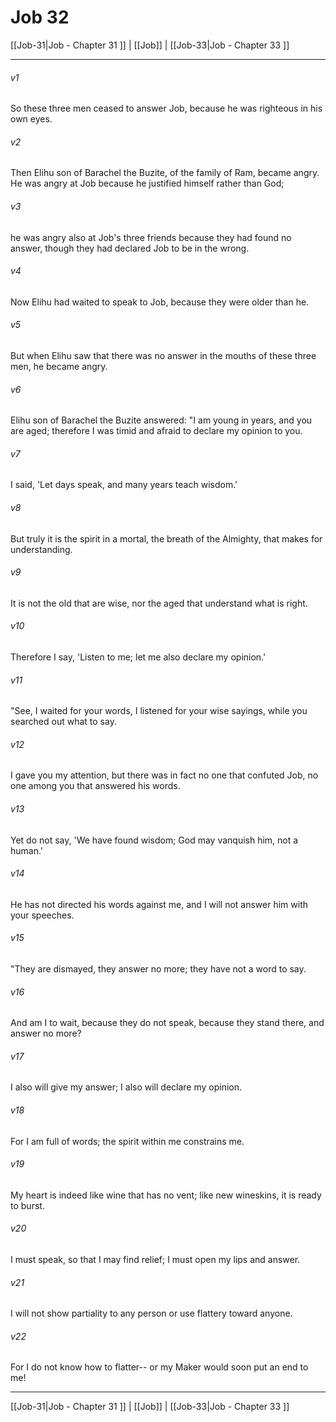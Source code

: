 # Job 32

[[Job-31|Job - Chapter 31 ]] | [[Job]] | [[Job-33|Job - Chapter 33 ]]
***

###### v1
So these three men ceased to answer Job, because he was righteous in his own eyes.
###### v2
Then Elihu son of Barachel the Buzite, of the family of Ram, became angry. He was angry at Job because he justified himself rather than God;
###### v3
he was angry also at Job's three friends because they had found no answer, though they had declared Job to be in the wrong.
###### v4
Now Elihu had waited to speak to Job, because they were older than he.
###### v5
But when Elihu saw that there was no answer in the mouths of these three men, he became angry.
###### v6
Elihu son of Barachel the Buzite answered: "I am young in years, and you are aged; therefore I was timid and afraid to declare my opinion to you.
###### v7
I said, 'Let days speak, and many years teach wisdom.'
###### v8
But truly it is the spirit in a mortal, the breath of the Almighty, that makes for understanding.
###### v9
It is not the old that are wise, nor the aged that understand what is right.
###### v10
Therefore I say, 'Listen to me; let me also declare my opinion.'
###### v11
"See, I waited for your words, I listened for your wise sayings, while you searched out what to say.
###### v12
I gave you my attention, but there was in fact no one that confuted Job, no one among you that answered his words.
###### v13
Yet do not say, 'We have found wisdom; God may vanquish him, not a human.'
###### v14
He has not directed his words against me, and I will not answer him with your speeches.
###### v15
"They are dismayed, they answer no more; they have not a word to say.
###### v16
And am I to wait, because they do not speak, because they stand there, and answer no more?
###### v17
I also will give my answer; I also will declare my opinion.
###### v18
For I am full of words; the spirit within me constrains me.
###### v19
My heart is indeed like wine that has no vent; like new wineskins, it is ready to burst.
###### v20
I must speak, so that I may find relief; I must open my lips and answer.
###### v21
I will not show partiality to any person or use flattery toward anyone.
###### v22
For I do not know how to flatter-- or my Maker would soon put an end to me!

***

[[Job-31|Job - Chapter 31 ]] | [[Job]] | [[Job-33|Job - Chapter 33 ]]
